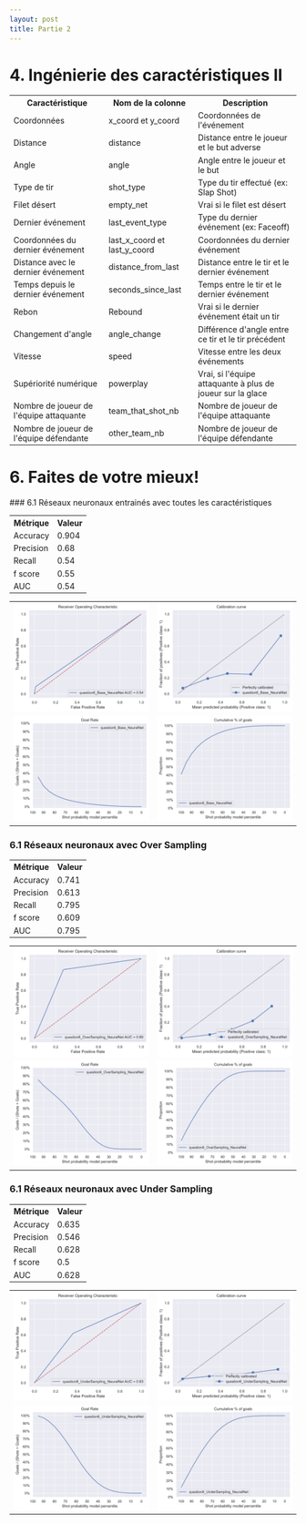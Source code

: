 ```yaml
---
layout: post
title: Partie 2
---
```

<h1>4. Ingénierie des caractéristiques II </h1>

<table>
  <tr>
    <th>Caractéristique</th>
    <th>Nom de la colonne</th>
    <th>Description</th>
  </tr>
  <tr>
    <td>Coordonnées</td>
    <td>x_coord et y_coord</td>
    <td>Coordonnées de l'événement</td>
  </tr>
  <tr>
    <td>Distance</td>
    <td>distance</td>
    <td>Distance entre le joueur et le but adverse</td>
  </tr>
  <tr>
    <td>Angle</td>
    <td>angle</td>
    <td>Angle entre le joueur et le but</td>
  </tr>
  <tr>
    <td>Type de tir</td>
    <td>shot_type</td>
    <td>Type du tir effectué (ex: Slap Shot)</td>
  </tr>
  <tr>
    <td>Filet désert</td>
    <td>empty_net</td>
    <td>Vrai si le filet est désert</td>
  </tr>
  <tr>
    <td>Dernier événement</td>
    <td>last_event_type</td>
    <td>Type du dernier événement (ex: Faceoff)</td>
  </tr>
  <tr>
    <td>Coordonnées du dernier événement</td>
    <td>last_x_coord et last_y_coord </td>
    <td>Coordonnées du dernier événement</td>
  </tr>
  <tr>
    <td>Distance avec le dernier événement</td>
    <td>distance_from_last</td>
    <td>Distance entre le tir et le dernier événement</td>
  </tr>
  <tr>
    <td>Temps depuis le dernier événement</td>
    <td>seconds_since_last</td>
    <td>Temps entre le tir et le dernier événement</td>
  </tr>
  <tr>
    <td>Rebon</td>
    <td>Rebound</td>
    <td>Vrai si le dernier événement était un tir</td>
  </tr>
  <tr>
    <td>Changement d'angle</td>
    <td>angle_change</td>
    <td>Différence d'angle entre ce tir et le tir précédent</td>
  </tr>
  <tr>
    <td>Vitesse</td>
    <td>speed</td>
    <td>Vitesse entre les deux événements</td>
  </tr>
  <tr>
    <td>Supériorité numérique</td>
    <td>powerplay</td>
    <td>Vrai, si l'équipe attaquante à plus de joueur sur la glace</td>
  </tr>
  <tr>
    <td>Nombre de joueur de l'équipe attaquante</td>
    <td>team_that_shot_nb</td>
    <td>Nombre de joueur de l'équipe attaquante</td>
  </tr>
  <tr>
    <td>Nombre de joueur de l'équipe défendante</td>
    <td>other_team_nb</td>
    <td>Nombre de joueur de l'équipe défendante</td>
  </tr>
</table>

<h1>6. Faites de votre mieux! </h1>
### 6.1 Réseaux neuronaux entrainés avec toutes les caractéristiques
<table>
 <tr>
    <th>Métrique</th>
    <th>Valeur</th>
  </tr>
  <tr>
    <td>Accuracy</td>
    <td>0.904</td>  
  </tr>
  <tr>
    <td>Precision</td>
    <td>0.68</td>   
  </tr>  
  <tr>
    <td>Recall</td>
    <td>0.54</td>   
  </tr>  
  <tr>
    <td>f score</td>
    <td>0.55</td>   
  </tr>  
  <tr>
    <td>AUC</td>
    <td>0.54</td>   
  </tr>  
</table>

<table>
  <tr>
    <td><img src="../assets/Part_2_Q6/Base_NN/f2.svg" alt="cheese pizza"></td>
    <td><img src="../assets/Part_2_Q6/Base_NN/f3.svg" alt="cheese pizza"></td>  
  </tr>
  <tr>
    <td><img src="../assets/Part_2_Q6/Base_NN/f1.svg" alt="cheese pizza"></td>
    <td><img src="../assets/Part_2_Q6/Base_NN/f4.svg" alt="cheese pizza"></td>   
  </tr>  
</table>

### 6.1 Réseaux neuronaux avec Over Sampling
<table>
 <tr>
    <th>Métrique</th>
    <th>Valeur</th>
  </tr>
  <tr>
    <td>Accuracy</td>
    <td>0.741</td>  
  </tr>
  <tr>
    <td>Precision</td>
    <td>0.613</td>   
  </tr>  
  <tr>
    <td>Recall</td>
    <td>0.795</td>   
  </tr>  
  <tr>
    <td>f score</td>
    <td>0.609</td>   
  </tr>  
  <tr>
    <td>AUC</td>
    <td>0.795</td>   
  </tr>  
</table>

<table>
  <tr>
    <td><img src="../assets/Part_2_Q6/OverSampling_NN/f1.svg" alt="cheese pizza"></td>
    <td><img src="../assets/Part_2_Q6/OverSampling_NN/f3.svg" alt="cheese pizza"></td>  
  </tr>
  <tr>
    <td><img src="../assets/Part_2_Q6/OverSampling_NN/f2.svg" alt="cheese pizza"></td>
    <td><img src="../assets/Part_2_Q6/OverSampling_NN/f4.svg" alt="cheese pizza"></td>   
  </tr>  
</table>

### 6.1 Réseaux neuronaux avec Under Sampling
<table>
 <tr>
    <th>Métrique</th>
    <th>Valeur</th>
  </tr>
  <tr>
    <td>Accuracy</td>
    <td>0.635</td>  
  </tr>
  <tr>
    <td>Precision</td>
    <td>0.546</td>   
  </tr>  
  <tr>
    <td>Recall</td>
    <td>0.628</td>   
  </tr>  
  <tr>
    <td>f score</td>
    <td>0.5</td>   
  </tr>  
  <tr>
    <td>AUC</td>
    <td>0.628</td>   
  </tr>  
</table>

<table>
  <tr>
    <td><img src="../assets/Part_2_Q6/UnderSampling_NN/f3.svg" alt="cheese pizza"></td>
    <td><img src="../assets/Part_2_Q6/UnderSampling_NN/f1.svg" alt="cheese pizza"></td>  
  </tr>
  <tr>
    <td><img src="../assets/Part_2_Q6/UnderSampling_NN/f4.svg" alt="cheese pizza"></td>
    <td><img src="../assets/Part_2_Q6/UnderSampling_NN/f2.svg" alt="cheese pizza"></td>   
  </tr>  
</table>





